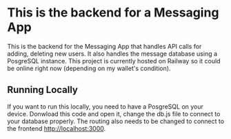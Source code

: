 # This is the backend for a Messaging App

This is the backend for the Messaging App that handles API calls for adding, deleting new users. It also handles the message database using a PosgreSQL instance. This project is currently hosted on Railway so it could be online right now (depending on my wallet's condition).

## Running Locally

If you want to run this locally, you need to have a PosgreSQL on your device. Donwload this code and open it, change the db.js file to connect to your database properly. The routing also needs to be changed to connect to the frontend [http://localhost:3000](http://localhost:3000).
